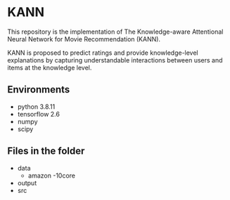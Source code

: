 # KANN
This repository is the implementation of The Knowledge-aware Attentional Neural Network for Movie Recommendation (KANN).

KANN is proposed to predict ratings and provide knowledge-level explanations by capturing understandable interactions between users and items at the knowledge level.
## Environments
- python 3.8.11
- tensorflow 2.6
- numpy
- scipy
## Files in the folder
- data
  - amazon
    -10core
- output
- src

